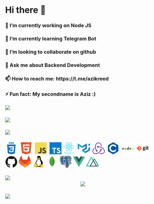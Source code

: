 <h1> Hi there 👋

<h3> 🔭 I’m currently working on Node JS
<h3> 🌱 I’m currently learning Telegram Bot
<h3> 👯 I’m looking to collaborate on github
<h3> 💬 Ask me about Backend Development
<h3> 📫 How to reach me: https://t.me/azikreed
<h3> ⚡ Fun fact: My secondname is Aziz :)
<br>
<br>
<img src="https://www.codewars.com/users/azikreed/badges/large">
<br>
<br>
<img src="https://github-readme-stats.vercel.app/api?username=azikreed&&show_icons=true&title_color=ffffff&icon_color=bb2acf&text_color=daf7dc&bg_color=151515">
<br>
<br>
<img src="https://github-readme-stats.vercel.app/api/top-langs/?username=azikreed&&show_icons=true&title_color=ffffff&icon_color=bb2acf&text_color=daf7dc&bg_color=151515">
<br>
<br>
  <div>
  <img src="https://github.com/devicons/devicon/blob/master/icons/css3/css3-plain-wordmark.svg"  title="CSS3" alt="CSS" width="40" height="40"/>&nbsp;
  <img src="https://github.com/devicons/devicon/blob/master/icons/html5/html5-original.svg" title="HTML5" alt="HTML" width="40" height="40"/>&nbsp;
  <img src="https://github.com/devicons/devicon/blob/master/icons/javascript/javascript-original.svg" title="JavaScript" alt="JavaScript" width="40" height="40"/>&nbsp;
  <img src="https://github.com/devicons/devicon/blob/master/icons/typescript/typescript-original.svg" title="TypeScript" **alt="TypeScript" width="40" height="40"/>
  <img src="https://github.com/devicons/devicon/blob/master/icons/react/react-original-wordmark.svg" title="React" alt="React" width="40" height="40"/>&nbsp;
  <img src="https://github.com/devicons/devicon/blob/master/icons/materialui/materialui-original.svg" title="Material UI" alt="Material UI" width="40" height="40"/>&nbsp;
  <img src="https://github.com/devicons/devicon/blob/master/icons/redux/redux-original.svg" title="Redux" alt="Redux " width="40" height="40"/>&nbsp;
  <img src="https://github.com/devicons/devicon/blob/master/icons/c/c-plain.svg" title="C" alt="C " width="40" height="40"/>&nbsp;
  <img src="https://github.com/devicons/devicon/blob/master/icons/nodejs/nodejs-original-wordmark.svg" title="NodeJS" alt="NodeJS" width="40" height="40"/>&nbsp;
  <img src="https://github.com/devicons/devicon/blob/master/icons/git/git-original-wordmark.svg" title="Git" **alt="Git" width="40" height="40"/>
  <img src="https://github.com/devicons/devicon/blob/master/icons/github/github-original.svg" title="Github" **alt="Github" width="40" height="40"/>
  <img src="https://github.com/devicons/devicon/blob/master/icons/gitlab/gitlab-original.svg" title="Gitlab" **alt="Gitlab" width="40" height="40"/>
  <img src="https://github.com/devicons/devicon/blob/master/icons/linux/linux-original.svg" title="Linux" **alt="Linux" width="40" height="40"/>
  <img src="https://github.com/devicons/devicon/blob/master/icons/mongodb/mongodb-original.svg" title="MongoDB" **alt="MongoDB" width="40" height="40"/>
  <img src="https://github.com/devicons/devicon/blob/master/icons/postgresql/postgresql-original.svg" title="PostgreSQL" **alt="PostgreSQL" width="40" height="40"/>
    <img src="https://github.com/devicons/devicon/blob/master/icons/vuejs/vuejs-original.svg" title="Vue" **alt="Vue" width="40" height="40"/>
    <img src="https://github.com/devicons/devicon/blob/master/icons/nuxtjs/nuxtjs-original.svg" title="Nuxt" **alt="Nuxt" width="40" height="40"/>
</div>
<br>
<img src="https://activity-graph.herokuapp.com/graph?username=azikreed&&show_icons=true&title_color=ffffff&icon_color=bb2acf&text_color=daf7dc&bg_color=151515">
<br>
  
  <div align="center">
  <img src="https://raw.githubusercontent.com/azikreed/azikreed/output/github-contribution-grid-snake.svg" />
</div>
  
<br>
<img src="http://github-readme-streak-stats.herokuapp.com?user=azikreed&theme=dark&background=151515">
<br>
<br>

